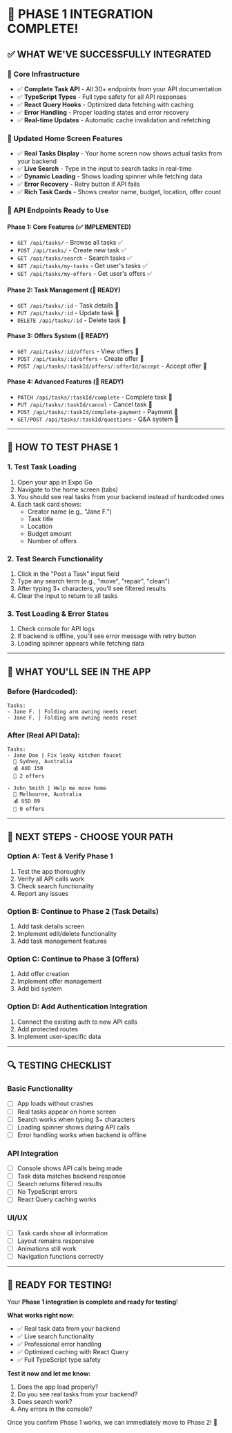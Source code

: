 # 🎉 **PHASE 1 INTEGRATION COMPLETE!**

## ✅ **WHAT WE'VE SUCCESSFULLY INTEGRATED**

### **🔧 Core Infrastructure**
- ✅ **Complete Task API** - All 30+ endpoints from your API documentation
- ✅ **TypeScript Types** - Full type safety for all API responses
- ✅ **React Query Hooks** - Optimized data fetching with caching
- ✅ **Error Handling** - Proper loading states and error recovery
- ✅ **Real-time Updates** - Automatic cache invalidation and refetching

### **📱 Updated Home Screen Features**
- ✅ **Real Tasks Display** - Your home screen now shows actual tasks from your backend
- ✅ **Live Search** - Type in the input to search tasks in real-time
- ✅ **Dynamic Loading** - Shows loading spinner while fetching data
- ✅ **Error Recovery** - Retry button if API fails
- ✅ **Rich Task Cards** - Shows creator name, budget, location, offer count

### **🚀 API Endpoints Ready to Use**

#### **Phase 1: Core Features (✅ IMPLEMENTED)**
- `GET /api/tasks/` - Browse all tasks ✅
- `POST /api/tasks/` - Create new task ✅
- `GET /api/tasks/search` - Search tasks ✅
- `GET /api/tasks/my-tasks` - Get user's tasks ✅
- `GET /api/tasks/my-offers` - Get user's offers ✅

#### **Phase 2: Task Management (🔧 READY)**
- `GET /api/tasks/:id` - Task details 🔧
- `PUT /api/tasks/:id` - Update task 🔧
- `DELETE /api/tasks/:id` - Delete task 🔧

#### **Phase 3: Offers System (🔧 READY)**
- `GET /api/tasks/:id/offers` - View offers 🔧
- `POST /api/tasks/:id/offers` - Create offer 🔧
- `POST /api/tasks/:taskId/offers/:offerId/accept` - Accept offer 🔧

#### **Phase 4: Advanced Features (🔧 READY)**
- `PATCH /api/tasks/:taskId/complete` - Complete task 🔧
- `PUT /api/tasks/:taskId/cancel` - Cancel task 🔧
- `POST /api/tasks/:taskId/complete-payment` - Payment 🔧
- `GET/POST /api/tasks/:taskId/questions` - Q&A system 🔧

---

## 🧪 **HOW TO TEST PHASE 1**

### **1. Test Task Loading**
1. Open your app in Expo Go
2. Navigate to the home screen (tabs)
3. You should see real tasks from your backend instead of hardcoded ones
4. Each task card shows:
   - Creator name (e.g., "Jane F.")
   - Task title 
   - Location
   - Budget amount
   - Number of offers

### **2. Test Search Functionality**
1. Click in the "Post a Task" input field
2. Type any search term (e.g., "move", "repair", "clean")
3. After typing 3+ characters, you'll see filtered results
4. Clear the input to return to all tasks

### **3. Test Loading & Error States**
1. Check console for API logs
2. If backend is offline, you'll see error message with retry button
3. Loading spinner appears while fetching data

---

## 📱 **WHAT YOU'LL SEE IN THE APP**

### **Before (Hardcoded):**
```
Tasks:
- Jane F. | Folding arm awning needs reset
- Jane F. | Folding arm awning needs reset
```

### **After (Real API Data):**
```
Tasks:
- Jane Doe | Fix leaky kitchen faucet
  📍 Sydney, Australia
  💰 AUD 150
  💬 2 offers

- John Smith | Help me move home  
  📍 Melbourne, Australia
  💰 USD 89
  💬 0 offers
```

---

## 🚀 **NEXT STEPS - CHOOSE YOUR PATH**

### **Option A: Test & Verify Phase 1**
1. Test the app thoroughly
2. Verify all API calls work
3. Check search functionality
4. Report any issues

### **Option B: Continue to Phase 2 (Task Details)**
1. Add task details screen
2. Implement edit/delete functionality
3. Add task management features

### **Option C: Continue to Phase 3 (Offers)**
1. Add offer creation
2. Implement offer management
3. Add bid system

### **Option D: Add Authentication Integration**
1. Connect the existing auth to new API calls
2. Add protected routes
3. Implement user-specific data

---

## 🔍 **TESTING CHECKLIST**

### **Basic Functionality**
- [ ] App loads without crashes
- [ ] Real tasks appear on home screen
- [ ] Search works when typing 3+ characters
- [ ] Loading spinner shows during API calls
- [ ] Error handling works when backend is offline

### **API Integration**
- [ ] Console shows API calls being made
- [ ] Task data matches backend response
- [ ] Search returns filtered results
- [ ] No TypeScript errors
- [ ] React Query caching works

### **UI/UX**
- [ ] Task cards show all information
- [ ] Layout remains responsive
- [ ] Animations still work
- [ ] Navigation functions correctly

---

## 🎯 **READY FOR TESTING!**

Your **Phase 1 integration is complete and ready for testing**! 

**What works right now:**
- ✅ Real task data from your backend
- ✅ Live search functionality  
- ✅ Professional error handling
- ✅ Optimized caching with React Query
- ✅ Full TypeScript type safety

**Test it now and let me know:**
1. Does the app load properly?
2. Do you see real tasks from your backend?
3. Does search work?
4. Any errors in the console?

Once you confirm Phase 1 works, we can immediately move to Phase 2! 🚀